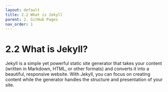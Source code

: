 ```yaml
---
layout: default
title: 2.2 What is Jekyll
parent: 2. GitHub Pages
nav_order: 1
---
```


# 2.2 What is Jekyll?

Jekyll is a simple yet powerful static site generator that takes your content (written in Markdown, HTML, or other formats) and converts it into a beautiful, responsive website. With Jekyll, you can focus on creating content while the generator handles the structure and presentation of your site.